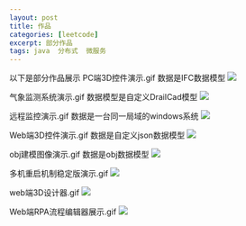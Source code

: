 ```yaml
---
layout: post
title: 作品
categories: [leetcode]
excerpt: 部分作品    
tags: java  分布式  微服务
---
```






以下是部分作品展示
PC端3D控件演示.gif   数据是IFC数据模型
![](../../../images/results/PC端3D控件演示.gif)


气象监测系统演示.gif       数据模型是自定义DrailCad模型
![](../../../images/results/气象监测系统演示.gif)


远程监控演示.gif            数据是一台同一局域的windows系统
![](../../../images/results/远程监控演示.gif)



Web端3D控件演示.gif     数据是自定义json数据模型
![](../../../images/results/Web端3D控件演示.gif)



obj建模图像演示.gif      数据是obj数据模型
![](../../../images/results/obj建模图像演示.gif)



多机重启机制稳定版演示.gif
![](../../../images/results/多机重启机制稳定版演示.gif)


web端3D设计器.gif
![](../../../images/results/web端3D设计器.gif)



Web端RPA流程编辑器展示.gif
![](../../../images/results/Web端RPA流程编辑器展示.gif)






